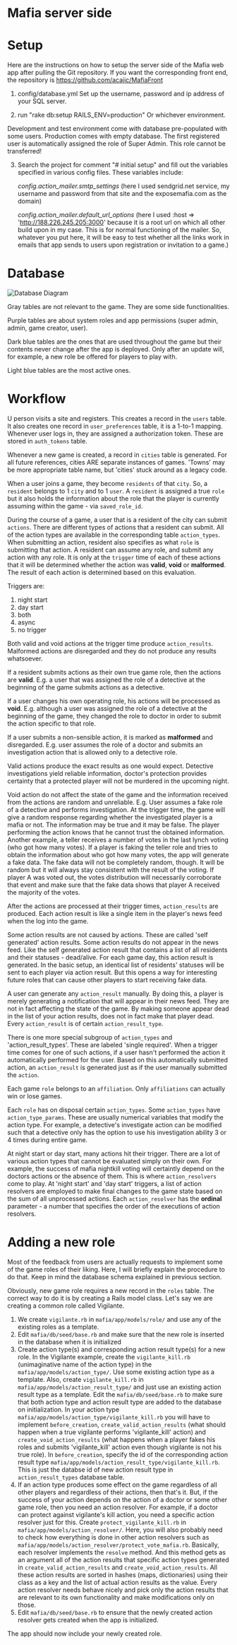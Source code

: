 Mafia server side
==========

# Setup

Here are the instructions on how to setup the server side of the Mafia web app after pulling the Git repository. If you want the corresponding front end, the repository is https://github.com/acajic/MafiaFront

1) config/database.yml
Set up the username, password and ip address of your SQL server.

2) run "rake db:setup RAILS_ENV=production"
Or whichever environment.

Development and test environment come with database pre-populated with some users.
Production comes with empty database. The first registered user is automatically assigned the role of Super Admin. This role cannot be transferred!

3) Search the project for comment "# initial setup" and fill out the variables specified in various config files.
These variables include:
	
	*config.action_mailer.smtp_settings* (here I used sendgrid.net service, my username and password from that site and the exposemafia.com as the domain)
	
	*config.action_mailer.default_url_options* (here I used :host => 'http://188.226.245.205:3000' because it is a root url on which all other build upon in my case. This is for normal functioning of the mailer. So, whatever you put here, it will be easy to test whether all the links work in emails that app sends to users upon registration or invitation to a game.)
	

# Database
	
![Database Diagram](DatabaseDiagram.png)

Gray tables are not relevant to the game. They are some side functionalities.

Purple tables are about system roles and app permissions (super admin, admin, game creator, user).

Dark blue tables are the ones that are used throughout the game but their contents never change after the app is deployed. Only after an update will, for example, a new role be offered for players to play with.

Light blue tables are the most active ones.

# Workflow

U person visits a site and registers. This creates a record in the `users` table. It also creates one record in `user_preferences` table, it is a 1-to-1 mapping.
Whenever user logs in, they are assigned a authorization token. These are stored in `auth_tokens` table.

Whenever a new game is created, a record in `cities` table is generated. For all future references, cities ARE separate instances of games. 'Towns' may be more appropriate table name, but 'cities' stuck around as a legacy code.

When a user joins a game, they become `residents` of that `city`. So, a `resident` belongs to 1 `city` and to 1 `user`. A `resident` is assigned a true `role` but it also holds the information about the role that the player is currently assuming within the game - via `saved_role_id`.

During the course of a game, a user that is a resident of the city can submit `actions`. There are different types of actions that a resident can submit. All of the action types are available in the corresponding table `action_types`. When submitting an action, resident also specifies as what `role` is submitting that action. A resident can assume any role, and submit any action with any role. It is only at the `trigger` time of each of these actions that it will be determined whether the action was **valid**, **void** or **malformed**. The result of each action is determined based on this evaluation.

Triggers are: 
1. night start
2. day start
3. both
4. async
5. no trigger

Both valid and void actions at the trigger time produce `action_results`. Malformed actions are disregarded and they do not produce any results whatsoever.

If a resident submits actions as their own true game role, then the actions are **valid**. E.g. a user that was assigned the role of a detective at the beginning of the game submits actions as a detective.

If a user changes his own operating role, his actions will be processed as **void**. E.g. although a user was assigned the role of a detective at the beginning of the game, they changed the role to doctor in order to submit the action specific to that role.

If a user submits a non-sensible action, it is marked as **malformed** and disregarded. E.g. user assumes the role of a doctor and submits an investigation action that is allowed only to a detective role.

Valid actions produce the exact results as one would expect. Detective investigations yield reliable information, doctor's protection provides certainty that a protected player will not be murdered in the upcoming night.

Void action do not affect the state of the game and the information received from the actions are random and unreliable. E.g. User assumes a fake role of a detective and performs investigation. At the trigger time, the game will give a random response regarding whether the investigated player is a mafia or not. The information may be true and it may be false. The player performing the action knows that he cannot trust the obtained information.
Another example, a teller receives a number of votes in the last lynch voting (who got how many votes). If a player is faking the teller role and tries to obtain the information about who got how many votes, the app will generate a fake data. The fake data will not be completely random, though. It will be random but it will always stay consistent with the result of the voting. If player A was voted out, the votes distribution will necessarily corroborate that event and make sure that the fake data shows that player A received the majority of the votes.


After the actions are processed at their trigger times, `action_results` are produced. Each action result is like a single item in the player's news feed when the log into the game.

Some action results are not caused by actions. These are called 'self generated' action results.
Some action results do not appear in the news feed. Like the self generated action result that contains a list of all residents and their statuses - dead/alive. For each game day, this action result is generated. In the basic setup, an identical list of residents' statuses will be sent to each player via action result. But this opens a way for interesting future roles that can cause other players to start receiving fake data.

A user can generate any `action_result` manually. By doing this, a player is merely generating a notification that will appear in their news feed. They are not in fact affecting the state of the game. By making someone appear dead in the list of your action results, does not in fact make that player dead.
Every `action_result` is of certain `action_result_type`.

There is one more special subgroup of `action_types` and 'action_result_types'. These are labeled 'single required'. When a trigger time comes for one of such actions, if a user hasn't performed the action it automatically performed for the user. Based on this automatically submitted action, an `action_result` is generated just as if the user manually submitted the `action`. 


Each game `role` belongs to an `affiliation`. Only `affiliations` can actually win or lose games.

Each `role` has on disposal certain `action_types`. Some `action_types` have `action_type_params`. These are usually numerical variables that modify the action type. For example, a detective's investigate action can be modified such that a detective only has the option to use his investigation ability 3 or 4 times during entire game.


At night start or day start, many actions hit their trigger. There are a lot of various action types that cannot be evaluated simply on their own. For example, the success of mafia nightkill voting will certaintly depend on the doctors actions or the absence of them. This is where `action_resolvers` come to play. At 'night start' and 'day start' triggers, a list of action resolvers are employed to make final changes to the game state based on the sum of all unprocessed actions. Each `action_resolver` has the **ordinal** parameter - a number that specifies the order of the executions of action resolvers.


# Adding a new role

Most of the feedback from users are actually requests to implement some of the game roles of their liking. Here, I will briefly explain the procedure to do that.
Keep in mind the database schema explained in previous section.

Obviously, new game role requires a new record in the `roles` table. The correct way to do it is by creating a Rails model class. Let's say we are creating a common role called Vigilante. 

1) We create `vigilante.rb` in `mafia/app/models/role/` and use any of the existing roles as a template.
2) Edit `mafia/db/seed/base.rb` and make sure that the new role is inserted in the database when it is initialized
3) Create action type(s) and corresponding action result type(s) for a new role. In the Vigilante example, create the `vigilante_kill.rb` (unimaginative name of the action type) in the `mafia/app/models/action_type/`. Use some existing action type as a template. Also, create `vigilante_kill.rb` in `mafia/app/models/action_result_type/` and just use an existing action result type as a template. Edit the `mafia/db/seed/base.rb` to make sure that both action type and action result type are added to the database on initialization.
In your action type `mafia/app/models/action_type/vigilante_kill.rb` you will have to implement `before_creation`, `create_valid_action_results` (what should happen when a true vigilante performs 'vigilante_kill' action) and `create_void_action_results` (what happens when a player fakes his roles and submits 'vigilante_kill' action even though vigilante is not his true role). In `before_creation`, specify the id of the corresponding action result type `mafia/app/models/action_result_type/vigilante_kill.rb`. This is just the databse id of new action result type in `action_result_types` database table.
4) If an action type produces some effect on the game regardless of all other players and regardless of their actions, then that's it. But, if the success of your action depends on the action of a doctor or some other game role, then you need an action resolver. For example, if a doctor can protect against vigilante's kill action, you need a specific action resolver just for this. Create `protect_vigilante_kill.rb` in `mafia/app/models/action_resolver/`. Here, you will also probably need to check how everything is done in other action resolvers such as `mafia/app/models/action_resolver/protect_vote_mafia.rb`.
Basically, each resolver implements the `resolve` method. And this method gets as an argument all of the action results that specific action types generated in `create_valid_action_results` and `create_void_action_results`. All these action results are sorted in hashes (maps, dictionaries) using their class as a key and the list of actual action results as the value. Every action resolver needs behave nicely and pick only the action results that are relevant to its own functionality and make modifications only on those.
5) Edit `mafia/db/seed/base.rb` to ensure that the newly created action resolver gets created when the app is initialized.

The app should now include your newly created role.

